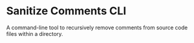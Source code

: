 # Sanitize Comments CLI

A command-line tool to recursively remove comments from source code files within a directory.